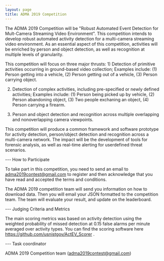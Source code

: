 ```yaml
---
layout: page
title: ADMA 2019 Competition
---
```


The ADMA 2019 Competition will be "Robust Automated Event Detection for Mult-Camera Streaming Video Environment". This competition intends to develop robust automated activity detection for a multi-camera streaming video environment. As an essential aspect of this competition, activities will be enriched by person and object detection, as well as recognition at multiple levels of granularity. 

This competition will focus on three major thrusts: 1) Detection of primitive activities occurring in ground-based video collection; Examples include: (1) Person getting into a vehicle, (2) Person getting out of a vehicle, (3) Person carrying object.

2) Detection of complex activities, including pre-specified or newly defined activities; Examples include: (1) Person being picked up by vehicle, (2) Person abandoning object, (3) Two people exchaning an object, (4) Person carrying a firearm.

3) Person and object detection and recognition across multiple overlapping and nonoverlapping camera viewpoints.

This competition will produce a common framework and software prototype for activity detection, person/object detection and recognition across a multi-camera network. The impact will be the development of tools for forensic analysis, as well as real-time alerting for userdefined threat scenarios.

--- How to Participate

To take part in this competition, you need to send an email to adma2019contest@gmail.com to register and then acknowledge that you have read and accepted the terms and conditions.

The ADMA 2019 competition team will send you information on how to download data. Then you will email your JSON formatted to the competition team. The team will evaluate your result, and update on the leaderboard.

--- Judging Criteria and Metrics

The main scoring metrics was based on activity detection using the weighted probability of missed detection at 0.15 false alarms per minute averaged over activity types. You can find the scoring software here https://github.com/usnistgov/ActEV_Scorer .

--- Task coordinator

ADMA 2019 Competition team (adma2019contest@gmail.com)
